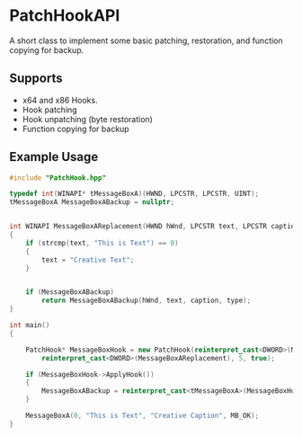 # PatchHookAPI
A short class to implement some basic patching, restoration, and function copying for backup.

## Supports
- x64 and x86 Hooks.
- Hook patching
- Hook unpatching (byte restoration)
- Function copying for backup

## Example Usage
```cpp
#include "PatchHook.hpp"

typedef int(WINAPI* tMessageBoxA)(HWND, LPCSTR, LPCSTR, UINT);
tMessageBoxA MessageBoxABackup = nullptr;


int WINAPI MessageBoxAReplacement(HWND hWnd, LPCSTR text, LPCSTR caption, UINT type)
{
	if (strcmp(text, "This is Text") == 0) 
	{
		text = "Creative Text";
	}


	if (MessageBoxABackup)
		return MessageBoxABackup(hWnd, text, caption, type);
}

int main()
{

	PatchHook* MessageBoxHook = new PatchHook(reinterpret_cast<DWORD>(MessageBoxA), 
		reinterpret_cast<DWORD>(MessageBoxAReplacement), 5, true);

	if (MessageBoxHook->ApplyHook())
	{
		MessageBoxABackup = reinterpret_cast<tMessageBoxA>(MessageBoxHook->GetBackupFunction());
	}

	MessageBoxA(0, "This is Text", "Creative Caption", MB_OK);
}
```
